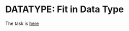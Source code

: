 # DATATYPE: Fit in Data Type

The task is [here](https://www.codechef.com/START25C/problems/DATATYPE)
